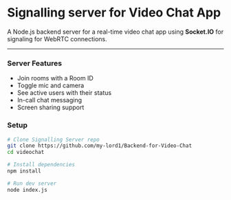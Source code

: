 # Signalling server for Video Chat App  

A Node.js backend server for a real-time video chat app using **Socket.IO** for signaling for WebRTC connections. 

---

### Server Features  
- Join rooms with a Room ID  
- Toggle mic and camera  
- See active users with their status  
- In-call chat messaging  
- Screen sharing support  

 

### Setup  
```bash
# Clone Signalling Server repo
git clone https://github.com/my-lord1/Backend-for-Video-Chat
cd videochat

# Install dependencies
npm install

# Run dev server
node index.js
